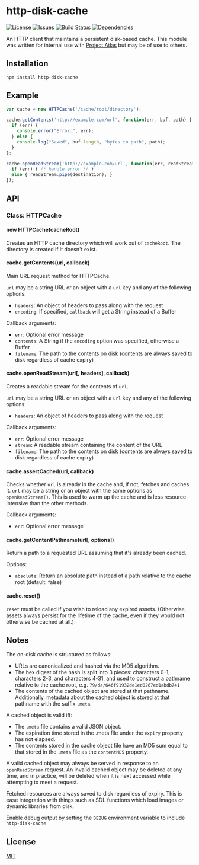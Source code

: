 # http-disk-cache

[![License](https://img.shields.io/github/license/artillery/node-http-disk-cache.svg)](https://github.com/artillery/node-http-disk-cache/blob/master/LICENSE)
[![Issues](https://img.shields.io/github/issues/artillery/node-http-disk-cache.svg)](https://github.com/artillery/node-http-disk-cache/issues)
[![Build Status](https://img.shields.io/circleci/project/artillery/node-http-disk-cache.svg)](https://circleci.com/gh/artillery/node-http-disk-cache)
[![Dependencies](https://img.shields.io/gemnasium/artillery/node-http-disk-cache.svg)](https://gemnasium.com/artillery/node-http-disk-cache)

An HTTP client that maintains a persistent disk-based cache. This module was written for internal use with [Project Atlas](https://www.artillery.com/atlas) but may be of use to others.

## Installation

    npm install http-disk-cache

## Example

```javascript
var cache = new HTTPCache('/cache/root/directory');

cache.getContents('http://example.com/url', function(err, buf, path) {
  if (err) {
    console.error("Error:", err);
  } else {
    console.log("Saved", buf.length, "bytes to path", path);
  }
};

cache.openReadStream('http://example.com/url', function(err, readStream) {
  if (err) { /* handle error */ }
  else { readStream.pipe(destination); }
});
```

## API

### Class: HTTPCache

#### new HTTPCache(cacheRoot)

Creates an HTTP cache directory which will work out of `cacheRoot`. The directory is created if it doesn't exist.

#### cache.getContents(url, callback)

Main URL request method for HTTPCache.

`url` may be a string URL or an object with a `url` key and any of the following options:
- `headers`: An object of headers to pass along with the request
- `encoding`: If specified, `callback` will get a String instead of a Buffer

Callback arguments:
- `err`: Optional error message
- `contents`: A String if the `encoding` option was specified, otherwise a Buffer
- `filename`: The path to the contents on disk (contents are always saved to disk regardless of cache expiry)

#### cache.openReadStream(url[, headers], callback)

Creates a readable stream for the contents of `url`.

`url` may be a string URL or an object with a `url` key and any of the following options:
- `headers`: An object of headers to pass along with the request

Callback arguments:
- `err`: Optional error message
- `stream`: A readable stream containing the content of the URL
- `filename`: The path to the contents on disk (contents are always saved to disk regardless of cache expiry)

#### cache.assertCached(url, callback)

Checks whether `url` is already in the cache and, if not, fetches and caches it. `url` may be a string or an object with the same options as `openReadStream()`. This is used to warm up the cache and is less resource-intensive than the other methods.

Callback arguments:
- `err`: Optional error message

#### cache.getContentPathname(url[, options])

Return a path to a requested URL assuming that it's already been cached.

Options:
- `absolute`: Return an absolute path instead of a path relative to the cache root (default: false)

#### cache.reset()

`reset` must be called if you wish to reload any expired assets. (Otherwise, assets always
persist for the lifetime of the cache, even if they would not otherwise be cached at all.)


## Notes

The on-disk cache is structured as follows:

- URLs are canonicalized and hashed via the MD5 algorithm.
- The hex digest of the hash is split into 3 pieces: characters 0-1, characters 2-3,
  and characters 4-31, and used to construct a pathname relative to the cache root, e.g.
  `79/da/646f91932de1ed0267ed1abdb741`
- The contents of the cached object are stored at that pathname. Additionally, metadata
  about the cached object is stored at that pathname with the suffix `.meta`.

A cached object is valid iff:

- The `.meta` file contains a valid JSON object.
- The expiration time stored in the .meta file under the `expiry` property has not elapsed.
- The contents stored in the cache object file have an MD5 sum equal to that stored in the
  `.meta` file as the `contentMD5` property.

A valid cached object may always be served in response to an `openReadStream` request.
An invalid cached object may be deleted at any time, and in practice, will be deleted when it
is next accessed while attempting to meet a request.

Fetched resources are always saved to disk regardless of expiry. This is ease integration with
things such as SDL functions which load images or dynamic libraries from disk.

Enable debug output by setting the `DEBUG` environment variable to include `http-disk-cache`

## License

[MIT](https://github.com/artillery/node-http-disk-cache/blob/master/LICENSE)

